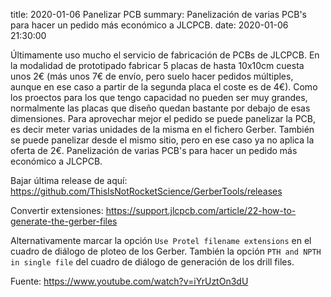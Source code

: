 title: 2020-01-06 Panelizar PCB
summary: Panelización de varias PCB's para hacer un pedido más económico a JLCPCB.
date: 2020-01-06 21:30:00

Últimamente uso mucho el servicio de fabricación de PCBs de JLCPCB. En la modalidad de prototipado fabricar 5 placas de hasta 10x10cm cuesta unos 2€ (más unos 7€ de envío, pero suelo hacer pedidos múltiples, aunque en ese caso a partir de la segunda placa el coste es de 4€). Como los proectos para los que tengo capacidad no pueden ser muy grandes, normalmente las placas que diseño quedan bastante por debajo de esas dimensiones. Para aprovechar mejor el pedido se puede panelizar la PCB, es decir meter varias unidades de la misma en el fichero Gerber. También se puede panelizar desde el mismo sitio, pero en ese caso ya no aplica la oferta de 2€.
Panelización de varias PCB's para hacer un pedido más económico a JLCPCB.

Bajar última release de aquí: https://github.com/ThisIsNotRocketScience/GerberTools/releases

Convertir extensiones: https://support.jlcpcb.com/article/22-how-to-generate-the-gerber-files

Alternativamente marcar la opción `Use Protel filename extensions` en el cuadro de diálogo de ploteo de los Gerber. También la opción `PTH and NPTH in single file` del cuadro de diálogo de generación de los drill files.

Fuente: https://www.youtube.com/watch?v=iYrUztOn3dU
